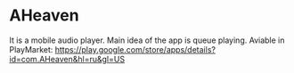 # AHeaven
It is a mobile audio player. Main idea of the app is queue playing.
Aviable in PlayMarket: https://play.google.com/store/apps/details?id=com.AHeaven&hl=ru&gl=US
